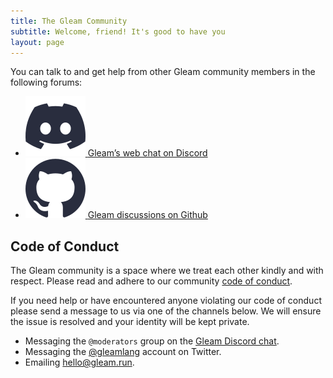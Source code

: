 ```yaml
---
title: The Gleam Community
subtitle: Welcome, friend! It's good to have you
layout: page
---
```


You can talk to and get help from other Gleam community members in the
following forums:

<ul class="community-socials">
    <li>
        <a target="_blank" href="https://discord.gg/Fm8Pwmy">
            <span class="community-socials__logo">
                <img src="/images/community/discord.svg" alt="Discord Icon" />
            </span>
            <span>Gleam’s web chat on Discord</span>
        </a>
    </li>
    <li>
        <a target="_blank" href="https://github.com/gleam-lang/gleam/discussions">
            <span class="community-socials__logo">
                <img src="/images/community/github.svg" alt="GitHub Icon" />
            </span>
            <span>Gleam discussions on Github</span>
        </a>
    </li>
</ul>

## Code of Conduct

The Gleam community is a space where we treat each other kindly and with
respect. Please read and adhere to our community [code of conduct][1].

If you need help or have encountered anyone violating our code of conduct
please send a message to us via one of the channels below. We will ensure the
issue is resolved and your identity will be kept private.

- Messaging the `@moderators` group on the [Gleam Discord chat][2].
- Messaging the [@gleamlang][3] account on Twitter.
- Emailing [hello@gleam.run](mailto:hello@gleam.run).

[1]: https://github.com/gleam-lang/gleam/blob/main/CODE_OF_CONDUCT.md
[2]: https://discord.gg/Fm8Pwmy
[3]: https://twitter.com/gleamlang
